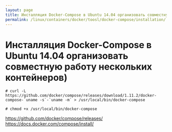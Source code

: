 ```yaml
---
layout: page
title: Инсталляция Docker-Compose в Ubuntu 14.04 организовать совместную работу нескольких контейнеров)
permalink: /linux/containers/docker/toosl/docker-compose/installation/
---
```


# Инсталляция Docker-Compose в Ubuntu 14.04 организовать совместную работу нескольких контейнеров)

    # curl -L https://github.com/docker/compose/releases/download/1.11.2/docker-compose-`uname -s`-`uname -m` > /usr/local/bin/docker-compose

    # chmod +x /usr/local/bin/docker-compose


https://github.com/docker/compose/releases/  
https://docs.docker.com/compose/install/
